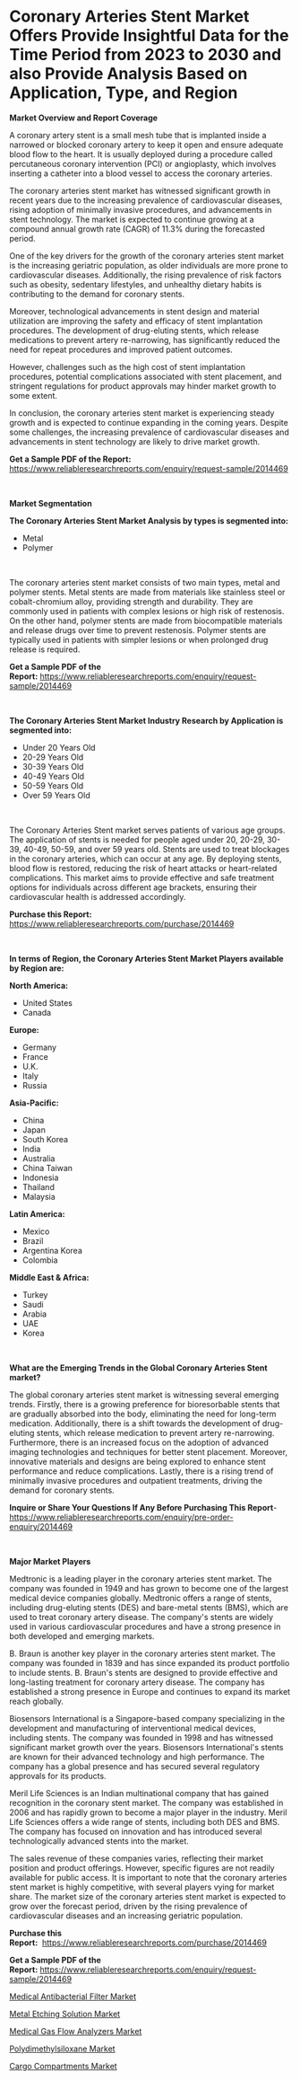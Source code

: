 <p><h1>Coronary Arteries Stent Market Offers Provide Insightful Data for the Time Period from 2023 to 2030 and also Provide Analysis Based on Application, Type, and Region</h1></p><p><strong>Market Overview and Report Coverage</strong></p>
<p><p>A coronary artery stent is a small mesh tube that is implanted inside a narrowed or blocked coronary artery to keep it open and ensure adequate blood flow to the heart. It is usually deployed during a procedure called percutaneous coronary intervention (PCI) or angioplasty, which involves inserting a catheter into a blood vessel to access the coronary arteries.</p><p>The coronary arteries stent market has witnessed significant growth in recent years due to the increasing prevalence of cardiovascular diseases, rising adoption of minimally invasive procedures, and advancements in stent technology. The market is expected to continue growing at a compound annual growth rate (CAGR) of 11.3% during the forecasted period.</p><p>One of the key drivers for the growth of the coronary arteries stent market is the increasing geriatric population, as older individuals are more prone to cardiovascular diseases. Additionally, the rising prevalence of risk factors such as obesity, sedentary lifestyles, and unhealthy dietary habits is contributing to the demand for coronary stents.</p><p>Moreover, technological advancements in stent design and material utilization are improving the safety and efficacy of stent implantation procedures. The development of drug-eluting stents, which release medications to prevent artery re-narrowing, has significantly reduced the need for repeat procedures and improved patient outcomes.</p><p>However, challenges such as the high cost of stent implantation procedures, potential complications associated with stent placement, and stringent regulations for product approvals may hinder market growth to some extent.</p><p>In conclusion, the coronary arteries stent market is experiencing steady growth and is expected to continue expanding in the coming years. Despite some challenges, the increasing prevalence of cardiovascular diseases and advancements in stent technology are likely to drive market growth.</p></p>
<p><strong>Get a Sample PDF of the Report:</strong> <a href="https://www.reliableresearchreports.com/enquiry/request-sample/2014469">https://www.reliableresearchreports.com/enquiry/request-sample/2014469</a></p>
<p>&nbsp;</p>
<p><strong>Market Segmentation</strong></p>
<p><strong>The Coronary Arteries Stent Market Analysis by types is segmented into:</strong></p>
<p><ul><li>Metal</li><li>Polymer</li></ul></p>
<p>&nbsp;</p>
<p><p>The coronary arteries stent market consists of two main types, metal and polymer stents. Metal stents are made from materials like stainless steel or cobalt-chromium alloy, providing strength and durability. They are commonly used in patients with complex lesions or high risk of restenosis. On the other hand, polymer stents are made from biocompatible materials and release drugs over time to prevent restenosis. Polymer stents are typically used in patients with simpler lesions or when prolonged drug release is required.</p></p>
<p><strong>Get a Sample PDF of the Report:</strong>&nbsp;<a href="https://www.reliableresearchreports.com/enquiry/request-sample/2014469">https://www.reliableresearchreports.com/enquiry/request-sample/2014469</a></p>
<p>&nbsp;</p>
<p><strong>The Coronary Arteries Stent Market Industry Research by Application is segmented into:</strong></p>
<p><ul><li>Under 20 Years Old</li><li>20-29 Years Old</li><li>30-39 Years Old</li><li>40-49 Years Old</li><li>50-59 Years Old</li><li>Over 59 Years Old</li></ul></p>
<p>&nbsp;</p>
<p><p>The Coronary Arteries Stent market serves patients of various age groups. The application of stents is needed for people aged under 20, 20-29, 30-39, 40-49, 50-59, and over 59 years old. Stents are used to treat blockages in the coronary arteries, which can occur at any age. By deploying stents, blood flow is restored, reducing the risk of heart attacks or heart-related complications. This market aims to provide effective and safe treatment options for individuals across different age brackets, ensuring their cardiovascular health is addressed accordingly.</p></p>
<p><strong>Purchase this Report:</strong>&nbsp; <a href="https://www.reliableresearchreports.com/purchase/2014469">https://www.reliableresearchreports.com/purchase/2014469</a></p>
<p>&nbsp;</p>
<p><strong>In terms of Region, the Coronary Arteries Stent Market Players available by Region are:</strong></p>
<p>
    <p> <strong> North America: </strong>
        <ul>
            <li>United States</li>
            <li>Canada</li>
        </ul>
        </p> 
    <p> <strong> Europe: </strong>
        <ul>
            <li>Germany</li>
            <li>France</li>
            <li>U.K.</li>
            <li>Italy</li>
            <li>Russia</li>
        </ul>
        </p> 
    <p> <strong> Asia-Pacific: </strong>
        <ul>
            <li>China</li>
            <li>Japan</li>
            <li>South Korea</li>
            <li>India</li>
            <li>Australia</li>
            <li>China Taiwan</li>
            <li>Indonesia</li>
            <li>Thailand</li>
            <li>Malaysia</li>
        </ul>
        </p> 
    <p> <strong> Latin America: </strong>
        <ul>
            <li>Mexico</li>
            <li>Brazil</li>
            <li>Argentina Korea</li>
            <li>Colombia</li>
        </ul>
        </p> 
    <p> <strong> Middle East & Africa: </strong>
        <ul>
            <li>Turkey</li>
            <li>Saudi</li>
            <li>Arabia</li>
            <li>UAE</li>
            <li>Korea</li>
        </ul>
    </p>
    </p>
<p>&nbsp;</p>
<p><strong>What are the Emerging Trends in the Global Coronary Arteries Stent market?</strong></p>
<p><p>The global coronary arteries stent market is witnessing several emerging trends. Firstly, there is a growing preference for bioresorbable stents that are gradually absorbed into the body, eliminating the need for long-term medication. Additionally, there is a shift towards the development of drug-eluting stents, which release medication to prevent artery re-narrowing. Furthermore, there is an increased focus on the adoption of advanced imaging technologies and techniques for better stent placement. Moreover, innovative materials and designs are being explored to enhance stent performance and reduce complications. Lastly, there is a rising trend of minimally invasive procedures and outpatient treatments, driving the demand for coronary stents.</p></p>
<p><strong>Inquire or Share Your Questions If Any Before Purchasing This Report</strong>- <a href="https://www.reliableresearchreports.com/enquiry/pre-order-enquiry/2014469">https://www.reliableresearchreports.com/enquiry/pre-order-enquiry/2014469</a></p>
<p>&nbsp;</p>
<p><strong>Major Market Players</strong></p>
<p><p>Medtronic is a leading player in the coronary arteries stent market. The company was founded in 1949 and has grown to become one of the largest medical device companies globally. Medtronic offers a range of stents, including drug-eluting stents (DES) and bare-metal stents (BMS), which are used to treat coronary artery disease. The company's stents are widely used in various cardiovascular procedures and have a strong presence in both developed and emerging markets. </p><p>B. Braun is another key player in the coronary arteries stent market. The company was founded in 1839 and has since expanded its product portfolio to include stents. B. Braun's stents are designed to provide effective and long-lasting treatment for coronary artery disease. The company has established a strong presence in Europe and continues to expand its market reach globally.</p><p>Biosensors International is a Singapore-based company specializing in the development and manufacturing of interventional medical devices, including stents. The company was founded in 1998 and has witnessed significant market growth over the years. Biosensors International's stents are known for their advanced technology and high performance. The company has a global presence and has secured several regulatory approvals for its products.</p><p>Meril Life Sciences is an Indian multinational company that has gained recognition in the coronary stent market. The company was established in 2006 and has rapidly grown to become a major player in the industry. Meril Life Sciences offers a wide range of stents, including both DES and BMS. The company has focused on innovation and has introduced several technologically advanced stents into the market.</p><p>The sales revenue of these companies varies, reflecting their market position and product offerings. However, specific figures are not readily available for public access. It is important to note that the coronary arteries stent market is highly competitive, with several players vying for market share. The market size of the coronary arteries stent market is expected to grow over the forecast period, driven by the rising prevalence of cardiovascular diseases and an increasing geriatric population.</p></p>
<p><strong>Purchase this Report:</strong>&nbsp;&nbsp;<a href="https://www.reliableresearchreports.com/purchase/2014469">https://www.reliableresearchreports.com/purchase/2014469</a></p>
<p></p>
<p><strong>Get a Sample PDF of the Report:</strong>&nbsp;<a href="https://www.reliableresearchreports.com/enquiry/request-sample/2014469">https://www.reliableresearchreports.com/enquiry/request-sample/2014469</a></p>
<p><p><a href="https://github.com/vimar16th/Market-Research-Report-List-1/blob/main/medical-antibacterial-filter-market.md">Medical Antibacterial Filter Market</a></p><p><a href="https://medium.com/@twiladurgan/metal-etching-solution-market-research-report-its-history-and-forecast-2023-to-2030-4e90cae62e96">Metal Etching Solution Market</a></p><p><a href="https://github.com/luckyshygirl/Market-Research-Report-List-1/blob/main/medical-gas-flow-analyzers-market.md">Medical Gas Flow Analyzers Market</a></p><p><a href="https://medium.com/@magaliortiz1955/polydimethylsiloxane-market-analysis-and-sze-forecasted-for-period-from-2023-to-2030-28b3bd96a6ea">Polydimethylsiloxane Market</a></p><p><a href="https://medium.com/@linabernier/cargo-compartments-market-size-reveals-the-best-marketing-channels-in-global-industry-ed3e0df4d645">Cargo Compartments Market</a></p></p>